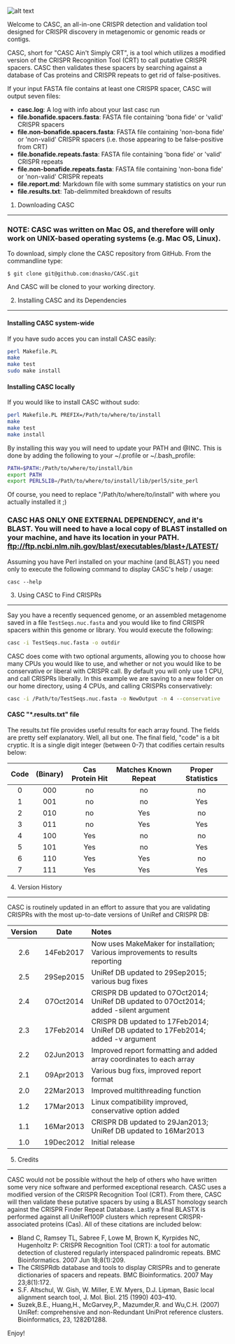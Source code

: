 ![alt text](https://github.com/dnasko/CASC/blob/master/images/casc_logo.png?raw=true "CASC")

Welcome to CASC, an all-in-one CRISPR detection and validation
tool designed for CRISPR discovery in metagenomic or genomic reads or contigs.

CASC, short for "CASC Ain't Simply CRT", is a tool which utilizes
a modified version of the CRISPR Recognition Tool (CRT) to call putative
CRISPR spacers. CASC then validates these spacers by searching against
a database of Cas proteins and CRISPR repeats to get rid of false-positives.

If your input FASTA file contains at least one CRISPR spacer, CASC will
output seven files:

  - **casc.log**: A log with info about your last casc run
  - **file.bonafide.spacers.fasta**: FASTA file containing 'bona fide' or 'valid' CRISPR spacers
  - **file.non-bonafide.spacers.fasta**: FASTA file containing 'non-bona fide' or 'non-valid' CRISPR spacers (i.e. those appearing to be false-positive from CRT)
  - **file.bonafide.repeats.fasta**: FASTA file containing 'bona fide' or 'valid' CRISPR repeats
  - **file.non-bonafide.repeats.fasta**: FASTA file containing 'non-bona fide' or 'non-valid' CRISPR repeats
  - **file.report.md**: Markdown file with some summary statistics on your run
  - **file.results.txt**: Tab-delimmited breakdown of results

1. Downloading CASC
--------------------

### NOTE: CASC was written on Mac OS, and therefore will only work on UNIX-based operating systems (e.g. Mac OS, Linux).

To download, simply clone the CASC repository from GitHub. From the commandline type:

`$ git clone git@github.com:dnasko/CASC.git`

And CASC will be cloned to your working directory.

2. Installing CASC and its Dependencies
----------------------------------------

#### Installing CASC system-wide

If you have sudo acces you can install CASC easily:

```bash
perl Makefile.PL
make
make test
sudo make install
```

#### Installing CASC locally

If you would like to install CASC without sudo:

```bash
perl Makefile.PL PREFIX=/Path/to/where/to/install
make
make test
make install
```

By installing this way you will need to update your
PATH and @INC. This is done by adding the following to your
~/.profile or ~/.bash_profile:

```bash
PATH=$PATH:/Path/to/where/to/install/bin
export PATH
export PERL5LIB=/Path/to/where/to/install/lib/perl5/site_perl
```
Of course, you need to replace "/Path/to/where/to/install" with
where you actually installed it ;)


### CASC HAS ONLY ONE EXTERNAL DEPENDENCY, and it's BLAST. You will need to have a local copy of BLAST installed on your machine, and have its location in your PATH. ftp://ftp.ncbi.nlm.nih.gov/blast/executables/blast+/LATEST/

Assuming you have Perl installed on your machine (and BLAST) you need only
to execute the following command to display CASC's help / usage:

    casc --help

3. Using CASC to Find CRISPRs
------------------------------

Say you have a recently sequenced genome, or an assembled metagenome
saved in a file `TestSeqs.nuc.fasta` and you would like to find CRISPR spacers
within this genome or library. You would execute the following:

```bash
casc -i TestSeqs.nuc.fasta -o outdir
```
CASC does come with two optional arguments, allowing you to choose how many CPUs
you would like to use, and whether or not you would like to be conservative or
liberal with CRISPR call. By default you will only use 1 CPU, and call CRISPRs liberally.
In this example we are saving to a new folder on our home directory, using 4 CPUs, and calling
CRISPRs conservatively:

```bash
casc -i /Path/to/TestSeqs.nuc.fasta -o NewOutput -n 4 --conservative
```

#### CASC "*.results.txt" file

The results.txt file provides useful results for each array found. The fields are
pretty self explanatory. Well, all but one. The final field, "code" is a bit cryptic.
It is a single digit integer (between 0-7) that codifies certain results below:

| Code | (Binary) | Cas Protein Hit | Matches Known Repeat | Proper Statistics |
|:----:|:--------:|:---------------:|:--------------------:|:-----------------:|
|  0   |   000    |       no        |          no          |        no         |
|  1   |   001    |       no        |          no          |       Yes         |
|  2   |   010    |       no        |         Yes          |        no         |
|  3   |   011    |       no        |         Yes          |       Yes         |
|  4   |   100    |      Yes        |          no          |        no         |
|  5   |   101    |      Yes        |          no          |       Yes         |
|  6   |   110    |      Yes        |         Yes          |        no         |
|  7   |   111    |      Yes        |         Yes          |       Yes         |


4. Version History
-------------------

CASC is routinely updated in an effort to assure that you are validating CRISPRs
with the most up-to-date versions of UniRef and CRISPR DB:

| Version | Date      | Notes                                                                                   |
|:-------:|:---------:|:----------------------------------------------------------------------------------------|
| 2.6     | 14Feb2017 | Now uses MakeMaker for installation; Various improvements to results reporting          |
| 2.5     | 29Sep2015 | UniRef DB updated to 29Sep2015; various bug fixes                                       |
| 2.4     | 07Oct2014 | CRISPR DB updated to  07Oct2014; UniRef DB updated to 07Oct2014; added -silent argument |
| 2.3     | 17Feb2014 | CRISPR DB updated to  17Feb2014; UniRef DB updated to 17Feb2014; added -v argument      |
| 2.2     | 02Jun2013 | Improved report formatting and added array coordinates to each array                    |
| 2.1     | 09Apr2013 | Various bug fixs, improved report format                                                |
| 2.0     | 22Mar2013 | Improved multithreading function                                                        |
| 1.2     | 17Mar2013 | Linux compatibility improved, conservative option added                                 |
| 1.1     | 16Mar2013 | CRISPR DB updated to  29Jan2013; UniRef DB updated to 16Mar2013                         |
| 1.0     | 19Dec2012 | Initial release                                                                         |

5. Credits
-------------

CASC would not be possible without the help of others who have written some
very nice software and performed exceptional research. CASC uses a modified
version of the CRISPR Recognition Tool (CRT). From there, CASC will then
validate these putative spacers by using a BLAST homology search against the
CRISPR Finder Repeat Database. Lastly a final BLASTX is performed against all
UniRef100P clusters which represent CRISPR-associated proteins (Cas). All of
these citations are included below:

 - Bland C, Ramsey TL, Sabree F, Lowe M, Brown K, Kyrpides NC, Hugenholtz P: CRISPR Recognition Tool (CRT): a tool for automatic detection of clustered regularly interspaced palindromic repeats. BMC Bioinformatics. 2007 Jun 18;8(1):209.
 - The CRISPRdb database and tools to display CRISPRs and to generate dictionaries of spacers and repeats. BMC Bioinformatics. 2007 May 23;8(1):172.
 - S.F. Altschul, W. Gish, W. Miller, E.W. Myers, D.J. Lipman, Basic local alignment search tool, J. Mol. Biol. 215 (1990) 403–410.
 - Suzek,B.E., Huang,H., McGarvey,P., Mazumder,R. and Wu,C.H. (2007) UniRef: comprehensive and non-Redundant UniProt reference clusters. Bioinformatics, 23, 1282Ð1288.

Enjoy!
